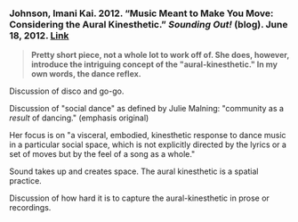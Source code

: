 ### Johnson, Imani Kai. 2012. “Music Meant to Make You Move: Considering the Aural Kinesthetic.” _Sounding Out!_ (blog). June 18, 2012. [Link](https://soundstudiesblog.com/2012/06/18/music-meant-to-make-you-move-considering-the-aural-kinesthetic/)

>**Pretty short piece, not a whole lot to work off of. She does, however, introduce the intriguing concept of the "aural-kinesthetic." In my own words, the dance reflex.**

Discussion of disco and go-go.

Discussion of "social dance" as defined by Julie Malning: "community as a _result_ of dancing." (emphasis original)

Her focus is on "a visceral, embodied, kinesthetic response to dance music in a particular social space, which is not explicitly directed by the lyrics or a set of moves but by the feel of a song as a whole."

Sound takes up and creates space. The aural kinesthetic is a spatial practice.

Discussion of how hard it is to capture the aural-kinesthetic in prose or recordings.


